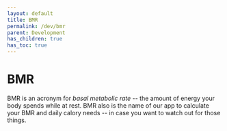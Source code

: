 ```yaml
---
layout: default
title: BMR
permalink: /dev/bmr
parent: Development
has_children: true
has_toc: true
---
```


# BMR

BMR is an acronym for *basal metabolic rate* -- the amount of energy your body
spends while at rest. BMR also is the name of our app to calculate your BMR and
daily calory needs -- in case you want to watch out for those things.
